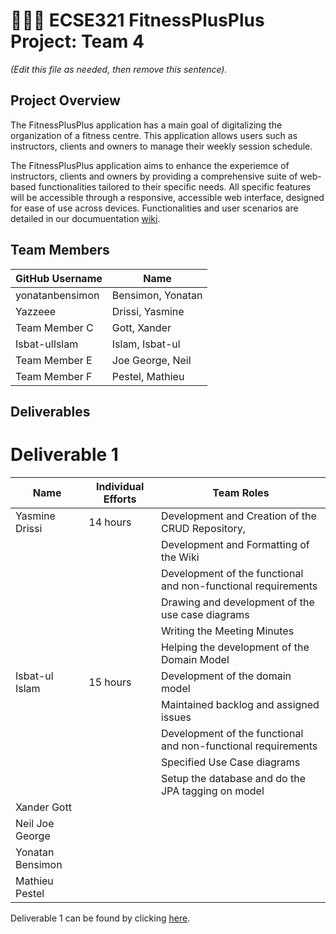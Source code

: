# 💪➕➕ ECSE321 FitnessPlusPlus Project: Team 4

_(Edit this file as needed, then remove this sentence)._

## Project Overview

The FitnessPlusPlus application has a main goal of digitalizing the organization of a fitness centre. This application allows users such as instructors, clients and owners to manage their weekly session schedule.

The FitnessPlusPlus application aims to enhance the experiemce of instructors, clients and owners by providing a comprehensive suite of web-based functionalities tailored to their specific needs. All specific features will be accessible through a responsive, accessible web interface, designed for ease of use across devices. Functionalities and user scenarios are detailed in our documuentation [wiki](../../wiki).

## Team Members

| GitHub Username |  Name             | 
| --------------- |  ---------------  |
| yonatanbensimon | Bensimon, Yonatan |
| Yazzeee         | Drissi, Yasmine   |
| Team Member C   | Gott, Xander      |
| Isbat-ulIslam   | Islam, Isbat-ul   |
| Team Member E   | Joe George, Neil  |
| Team Member F   | Pestel, Mathieu   |

## Deliverables

# Deliverable 1

| Name            | Individual Efforts |                Team Roles                                      |
| --------------- | ------------------ | -------------------------------------------------------------- |
| Yasmine Drissi  |       14 hours     |   Development and Creation of the CRUD Repository,             |             
|                 |                    |   Development and Formatting of the Wiki                       |
|                 |                    |   Development of the functional and non-functional requirements|
|                 |                    |   Drawing and development of the use case diagrams             | 
|                 |                    |   Writing the Meeting Minutes                                  |
|                 |                    |   Helping the development of the Domain Model                  |
| Isbat-ul Islam  |  15 hours          |   Development of the domain model                              |
|                 |                    |   Maintained backlog and assigned issues                       |
|                 |                    |   Development of the functional and non-functional requirements|
|                 |                    |   Specified Use Case diagrams                                  |
|                 |                    |   Setup the database and do the JPA tagging on model           |
| Xander Gott     |                    |                                                                |
| Neil Joe George |                    |                                                                |
| Yonatan Bensimon|                    |                                                                |
| Mathieu Pestel  |                    |                                                                |

Deliverable 1 can be found by clicking [here](../../wiki/Deliverable-1).
